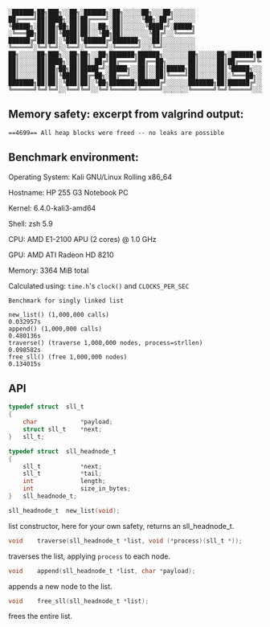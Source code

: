 ```
░██████╗██╗███╗░░██╗░██████╗░██╗░░░░░██╗░░░██╗░░░░░░
██╔════╝██║████╗░██║██╔════╝░██║░░░░░╚██╗░██╔╝░░░░░░
╚█████╗░██║██╔██╗██║██║░░██╗░██║░░░░░░╚████╔╝░█████╗
░╚═══██╗██║██║╚████║██║░░╚██╗██║░░░░░░░╚██╔╝░░╚════╝
██████╔╝██║██║░╚███║╚██████╔╝███████╗░░░██║░░░░░░░░░
╚═════╝░╚═╝╚═╝░░╚══╝░╚═════╝░╚══════╝░░░╚═╝░░░░░░░░░
██╗░░░░░██╗███╗░░██╗██╗░░██╗███████╗██████╗░░░░░░░██╗░░░░░██╗░██████╗████████╗
██║░░░░░██║████╗░██║██║░██╔╝██╔════╝██╔══██╗░░░░░░██║░░░░░██║██╔════╝╚══██╔══╝
██║░░░░░██║██╔██╗██║█████═╝░█████╗░░██║░░██║█████╗██║░░░░░██║╚█████╗░░░░██║░░░
██║░░░░░██║██║╚████║██╔═██╗░██╔══╝░░██║░░██║╚════╝██║░░░░░██║░╚═══██╗░░░██║░░░
███████╗██║██║░╚███║██║░╚██╗███████╗██████╔╝░░░░░░███████╗██║██████╔╝░░░██║░░░
╚══════╝╚═╝╚═╝░░╚══╝╚═╝░░╚═╝╚══════╝╚═════╝░░░░░░░╚══════╝╚═╝╚═════╝░░░░╚═╝░░░
```
## Memory safety: excerpt from valgrind output:
```
==4699== All heap blocks were freed -- no leaks are possible
```

## Benchmark environment:
Operating System: Kali GNU/Linux Rolling x86_64

Hostname: HP 255 G3 Notebook PC

Kernel: 6.4.0-kali3-amd64

Shell: zsh 5.9

CPU: AMD E1-2100 APU (2 cores) @ 1.0 GHz

GPU: AMD ATI Radeon HD 8210

Memory: 3364 MiB total

Calculated using: `time.h`'s `clock()` and `CLOCKS_PER_SEC`

```
Benchmark for singly linked list

new_list() (1,000,000 calls)                                    0.032957s
append() (1,000,000 calls)                                      0.480136s
traverse() (traverse 1,000,000 nodes, process=strllen)          0.098582s
free_sll() (free 1,000,000 nodes)                               0.134015s
```

## API
```c
typedef struct	sll_t
{
	char			*payload;
	struct sll_t	*next;
}	sll_t;

typedef struct  sll_headnode_t
{
	sll_t			*next;
	sll_t			*tail;
	int				length;
	int				size_in_bytes;
}	sll_headnode_t;
```

```c
sll_headnode_t	new_list(void);
```
list constructor, here for your own safety, returns an sll_headnode_t.

```c
void	traverse(sll_headnode_t *list, void (*process)(sll_t *));
```
traverses the list, applying `process` to each node.

```c
void	append(sll_headnode_t *list, char *payload);
```
appends a new node to the list.

```c
void	free_sll(sll_headnode_t *list);
```
frees the entire list.
